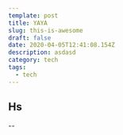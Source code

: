 ```yaml
---
template: post
title: YAYA
slug: this-is-awesome
draft: false
date: 2020-04-05T12:41:08.154Z
description: asdasd
category: tech
tags:
  - tech
---
```

## Hs
--